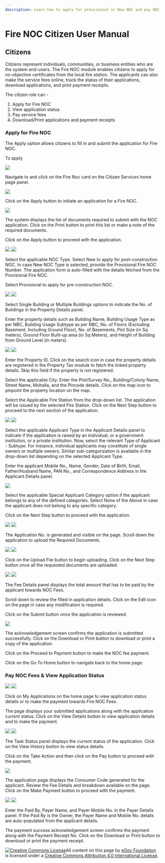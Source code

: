 ```yaml
---
description: Learn how to apply for provisional or New NOC and pay NOC fees
---
```


# Fire NOC Citizen User Manual

## Citizens

Citizens represent individuals, communities, or business entities who are the system end-users. The Fire NOC module enables citizens to apply for no-objection certificates from the local fire station. The applicants can also make the service fees online, track the status of their applications, download applications, and print payment receipts.

The citizen role can -

1. Apply for Fire NOC
2. View application status
3. Pay service fees
4. Download/Print applications and payment receipts

### Apply for Fire NOC

The Apply option allows citizens to fill in and submit the application for Fire NOC.

To apply

![](https://lh4.googleusercontent.com/\_-LU5x7Yrd76XV4uAbtPzKphyWmYYaLn-4dj3Yz7NOzSO40LzkQzxVQ9RWUH\_BXEikpWIKhxQjFfCl0WdgLIol2Ktl\_PmL-Iqv\_qnAhRFElQnmd5soFGB5fEc6qBEfZrdG2jmEH1)

Navigate to and click on the Fire Noc card on the Citizen Services home page panel.

![](https://lh5.googleusercontent.com/hlS37kfrjQjblyshTCfGgUHuyjOa7QRyOAwbwJE466IW1N-T5X0-zhHys0eZPXfXecZc5f4D4hqA3oV\_zI4f-h9iAhOzQ2EWqRtka06JBaOU9DebjljXJAYEBTxtkL46CijDoPK1)

Click on the Apply button to initiate an application for a Fire NOC.

![](https://lh4.googleusercontent.com/uvOuQJ-tfAN2eGqHE\_kods3IXhOROG62bUe5aR9hg\_mJU7StedQmRRnsvrpJ4Y6kwiWKweatwlXRRz2TZq4rYub9sPSFpdq7LQYOHuJhEtO8f0KQG47lYHQMl\_tnKjspYHRAdz4j)

The system displays the list of documents required to submit with the NOC application. Click on the Print button to print this list or make a note of the required documents.

Click on the Apply button to proceed with the application.

![](https://lh5.googleusercontent.com/nWGPZpAW4L1FLlP1tspVZc96uFtNzGj9l0tPoexU3Q1CbPgeec4b6uUjc5faUOPp4\_ycFpR1poFxc24WbeYfltRpp58qh64Ocu8QzX6OAL1GOTRsIMynlTbNECoNxEFUulymINyv) ![](https://lh3.googleusercontent.com/2ievDKDmiJ1zRxl8wkrLB-s4X3W6gGkilhP00pX2yWItThqTZyr-exUWRN14UiCV9Vx7WkYjqgSIFqK5-\_dDuq4AyHp6eBG1S\_4QYay6A4dUC39C7js8GNniynM6pna0-nIpx-Dh)

Select the applicable NOC Type. Select New to apply for post-construction NOC. In case New NOC Type is selected, provide the Provisional Fire NOC Number. The application form is auto-filled with the details fetched from the Provisional Fire NOC.

Select Provisional to apply for pre-construction NOC.

![](https://lh4.googleusercontent.com/1x\_Fwwwgq4eZza6N63oZHgJRGqEHvFy9xOrLOEiq\_UCCilMnZ5Y6ZfmdhIKGGmweJCKWi9QVpkFK2tkr7v3OlaJ94clZgtJgpWnVp\_GjMyvPcDbaq1NYKNz7KCqPofP1s4Sm40MK) ![](https://lh6.googleusercontent.com/FrvTmwIQAGQ8DwI48ncl6PbAUX46JsWfrDo3-wzpUWv8KGt0MZRBRMxeT\_uE14PSF89qxDmgFdAJuxxoeyHgHVzdn9InUInD1y69BRTHwjj73YNWsWgLiAP94kmcGl0len84KO29)

Select Single Building or Multiple Buildings options to indicate the No. of Buildings in the Property Details panel.

Enter the property details such as Building Name, Building Usage Type as per NBC, Building Usage Subtype as per NBC, No. of Floors (Excluding Basement, Including Ground Floor), No. of Basements, Plot Size (in Sq meters), Ground Floor Built-up area (in Sq Meters), and Height of Building from Ground Level (in meters).

![](https://lh5.googleusercontent.com/DFrdWhHIfjbZOmG-IytQYN2X0N6Q4nH08KnRJFz35vDSYqJ4F4lCl49yBBzk9TCysyAHQltHqjeMTnz6opNwjzO-oblv7eDyQQMY\_m-WxfMOSP3fHfzwzLXRS2UnUyWCtcQm-ic3) ![](https://lh6.googleusercontent.com/WumKTsCz8ZBqVKOUnPaUctsM6TWBEZjKkP6WZxVdgbLeQmFGBnmD4Ukxk4KlgjVYvwYx0AHh4s1kaNTe4BiBZ9LOzMhlplwNaqM9ESjGYEyhPa-ebVfeJxvkT2cpxEIXIH4hbcEz)

Enter the Property ID. Click on the search icon in case the property details are registered in the Property Tax module to fetch the linked property details. Skip this field if the property is not registered.

Select the applicable City. Enter the Plot/Survey No., Building/Colony Name, Street Name, Mohalla, and the Pincode details. Click on the map icon to pinpoint the property location on the map.

Select the Applicable Fire Station from the drop-down list. The application will be issued by the selected Fire Station. Click on the Next Step button to proceed to the next section of the application.

![](https://lh3.googleusercontent.com/LqUITcHuLrjt00T3c3DB6T4LvMguGyVQXok-WvFNrlvHDTTooujmNCA4ZqnTlLsUrIC-jInYkh5QSxvLqbWJknjP\_qXw3794TBQZ\_0fCM-W53wO6es7dOZEzX4noZptZUu0UakPY) ![](https://lh5.googleusercontent.com/RkvPQ2iSKAfwU2mH--tVOlRoU0HpJIy5KsIOS1XW6xJ5JUjKPk8DgwA3blfJm3c69RJCUwNnN7cG4\_UsgdSCXtf9Y-ce0SSFAqsrA9XhW-F3quNvtTlacFedAkhiv06\_0XgqxaDr)

Select the applicable Applicant Type in the Applicant Details panel to indicate if the application is raised by an individual, or a government institution, or a private institution. Now, select the relevant Type of Applicant - Subtype. For instance, individual applicants may constitute of single owners or multiple owners. Similar sub-categorization is available in the drop-down list depending on the selected Applicant Type.

Enter the applicant Mobile No., Name, Gender, Date of Birth, Email, Father/Husband Name, PAN No., and Correspondence Address in the Applicant Details panel.

![](https://lh3.googleusercontent.com/JlyoKlfYoagbCYrbk1rUc54hABO3rPYfos8o-YKfvjYjm6DGJV\_YkVMJHT2L4d6XWQWI8P6Vsaro2C2wgHjsmGVE3W8jr--eRMyVBsavN4d2y9qdWwwflkv1PP3j46E69lQVZDXQ)

Select the applicable Special Applicant Category option if the applicant belongs to any of the defined categories. Select None of the Above in case the applicant does not belong to any specific category.

Click on the Next Step button to proceed with the application.

![](https://lh5.googleusercontent.com/LuMYuf1el9EOlloB8VejjwqsbRLMrd9QTIM7hF86PKcjJ0lwyHtYFUqX1q6L63bdxw8ayafq\_Cxj1o6ob8mCnu8PE56JFf7EhPZ7oc4XBUxTWO54We3xKeRnfLk9IhMVwXz7G-mo) ![](https://lh5.googleusercontent.com/PehmeSC8Nx44scKuCkltIlYHY0nYWOzV2rRyU7aMMMbSMtqKMvAQs1255tz5mUgzIvpYLYPe-6Z9QPNZ8-vWLQdEbdZ9dvr1DiGHeiBr0xjQDOnzNu0KLItHwRv-\_2H7T8eFrjn7)

The Application No. is generated and visible on the page. Scroll down the application to upload the Required Documents.

![](https://lh6.googleusercontent.com/4-e4NxFa5E2AuqzeKFDf1pdO3-81ObUfIROrGWsI34yW04nv\_WJWucof6\_gonVkl\_w0WD2uye\_uWKBox\_Cm7R5S0fCd7z5HzWlTW\_rejus9\_7HZVo2Qqbdczq0hNWAsDP9gNR7\_T) ![](https://lh3.googleusercontent.com/BYk--px7wkkXR2tYKDUFRDocbObacT4KRljfGWSUT1iMOzE12C0i3W2QLd57tLm32gPNclU3\_gvDfTAYEBw9xvJq\_Wc48\_MbfjuARE1Crkhwxhv2dPhJmQvZQ7IETO23oYKFJrdc)

Click on the Upload File button to begin uploading. Click on the Next Step button once all the requested documents are uploaded.

![](https://lh6.googleusercontent.com/DX3zrPClWlNdRZsgZEBB2aFSok0tjLclM6aNrmyLseapbMkPs60P6\_k70xVGhBslN9U-N3GiBpK1cBecjE2dIS-29F5wre7e9JQfiz0\_U7MGXLnQzVZ7fpqVmVO3efRrtp2FgphH) ![](https://lh4.googleusercontent.com/oR9blN-c1newf-XdiPZCHqVwUxljSmGFcwVRex\_zKPZxbjpsyyfb6hZX7A9oIdhKD87VVz83WfIdpNGMbG-5uWN5jikuNJi3MHZPqpvCgCLV0BSFyHkkBEgl58QnJJNYSMfKaf3a)

The Fee Details panel displays the total amount that has to be paid by the applicant towards NOC Fees.

Scroll down to review the filled in application details. Click on the Edit icon on the page in case any modification is required.

Click on the Submit button once the application is reviewed.

![](https://lh6.googleusercontent.com/e2N1u08aaqMsWGFxo2oT1yK8up5-qoL-QgFp94JIWqyJiXaL3ikqdUVWuWIBoCe1NDj5VRIoatxefdDrexynI631OzS2T5egLbrFiJH9S1oHvVSwslWgf4RveDDz87y9S4O\_39dR)

The acknowledgement screen confirms the application is submitted successfully. Click on the Download or Print button to download or print a copy of the application.

Click on the Proceed to Payment button to make the NOC fee payment.

Click on the Go To Home button to navigate back to the home page.

### Pay NOC Fees & View Application Status

![](https://lh3.googleusercontent.com/KSLc4CbeLq2GrsaXznqkx8X3R5PqvbM5et\_JfB8riwEH1mKbRwiu5m3lFbb-Dh7QmTRFK1N3iFTh4\_pkchRGfidnEQ2HtWf9uqYBVrQdy1XmgKzBIrvwU-lVUBVYIskb7gVRE9Pn) ![](https://lh6.googleusercontent.com/S8GLqCqrzFDPvTzNBszNRoyT4zK88i7dlPHsCtfHqTC\_55thtdpnmQQnA9WopD1wvaKjT8G1adboyK8VAgo9I1WlLTmZL\_gxgDyfV\_aC4qYAD1ANmVy4VVp4qMz1yuzNvDyd91vg)

Click on My Applications on the home page to view application status details or to make the payment towards Fire NOC Fees.

The page displays your submitted applications along with the application current status. Click on the View Details button to view application details and to make the payment.

![](https://lh4.googleusercontent.com/dgNiDM1orFKX\_RfPpIMki90nREd5cNM09EWm92MTtSh14xRBvtxhDbdPt85cVrAjKC-ZBXVI-oGDoaw8WRyLwqOkOWirjVJJMI4pKQb9sEfOJEF5XLY1c1JsjuW0Tod1zKsil9XD) ![](https://lh3.googleusercontent.com/IGlgUHERUb8R8bsm-oMbkOTVzs-Mi3n5i9UGuQqfDFB3fPSGxv6LRDg7RV\_i6AHzQlmzm22LvrP41t35bhmQcxOszQjYrwuc2w4XfMqmI2VrECMS1mW-TOftfk9FQ8MTySSwkerN)

The Task Status panel displays the current status of the application. Click on the View History button to view status details.

Click on the Take Action and then click on the Pay button to proceed with the payment.

![](https://lh4.googleusercontent.com/Jcjdpm2Ol-FIWaSL1vP6d4IdZ5o6\_P8cg19TRGv9LoQOMdcj1XJAh5HYAiIp2kde1Kaciv2UO\_o47tZi3l8zeAF4iQPZgB0LlkfP-HQ1zDjEGR2NIzZzMToi-RAR9dtUfhHFxNgv)

The application page displays the Consumer Code generated for the applicant. Review the Fee Details and breakdown available on the page. Click on the Make Payment button to proceed with the payment.

![](https://lh3.googleusercontent.com/mj-FPlaETt37eEbp5TZJU2Wf\_rhrlj3kb6lUCu7vGSCHfUboAZOdkyOApMwyM1aQTcA1DP8XrPEvA\_ELTfIsz4pspmD-CrTCImknqUakvWi1tZkYluLo3bhpaYdjXWPpoMHZV\_Ti) ![](https://lh6.googleusercontent.com/hw1Dnmw1C44N-ghRH\_JTgmrF-xCHful7FCNcGFwwArguhAQxkZEj8Z\_fAf3PQ5dxcbfMn5ZwraKVlmb\_Sl\_nszToNqKvVzr4roCchMpvPUpGo3M9nt4VE0uI3QrBSXJv7gO3NH5A)

Enter the Paid By, Payer Name, and Payer Mobile No. in the Payer Details panel. If the Paid By is the Owner, the Payer Name and Mobile No. details are auto-populated from the applicant details.

The payment success acknowledgement screen confirms the payment along with the Payment Receipt No. Click on the Download or Print button to download or print the payment receipt.

[![Creative Commons License](https://i.creativecommons.org/l/by/4.0/80x15.png)](http://creativecommons.org/licenses/by/4.0/)All content on this page by [eGov Foundation ](https://egov.org.in/)is licensed under a [Creative Commons Attribution 4.0 International License](http://creativecommons.org/licenses/by/4.0/).
